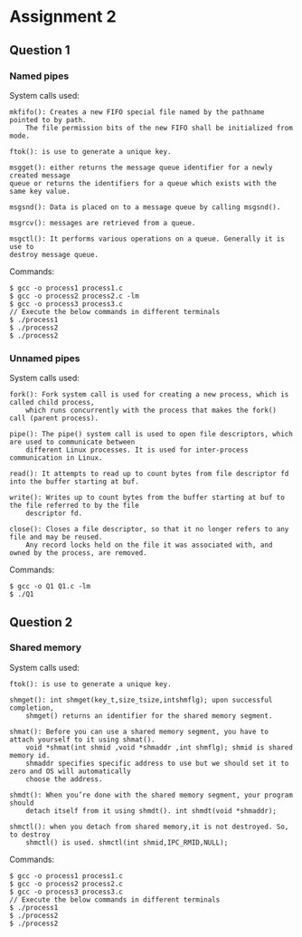 # Assignment 2

## Question 1

### Named pipes

System calls used:

	mkfifo(): Creates a new FIFO special file named by the pathname pointed to by path. 
		The file permission bits of the new FIFO shall be initialized from mode.

	ftok(): is use to generate a unique key.

	msgget(): either returns the message queue identifier for a newly created message 
	queue or returns the identifiers for a queue which exists with the same key value.

	msgsnd(): Data is placed on to a message queue by calling msgsnd().

	msgrcv(): messages are retrieved from a queue.

	msgctl(): It performs various operations on a queue. Generally it is use to 
	destroy message queue.

Commands:

    $ gcc -o process1 process1.c
    $ gcc -o process2 process2.c -lm
    $ gcc -o process3 process3.c
	// Execute the below commands in different terminals
    $ ./process1
    $ ./process2
    $ ./process2

### Unnamed pipes

System calls used:

	fork(): Fork system call is used for creating a new process, which is called child process,
		which runs concurrently with the process that makes the fork() call (parent process).

	pipe(): The pipe() system call is used to open file descriptors, which are used to communicate between 
		different Linux processes. It is used for inter-process communication in Linux.

	read(): It attempts to read up to count bytes from file descriptor fd into the buffer starting at buf.

	write(): Writes up to count bytes from the buffer starting at buf to the file referred to by the file 
		descriptor fd.

	close(): Closes a file descriptor, so that it no longer refers to any file and may be reused. 
		Any record locks held on the file it was associated with, and owned by the process, are removed.

Commands:

    $ gcc -o Q1 Q1.c -lm
    $ ./Q1

## Question 2

### Shared memory

System calls used:

    ftok(): is use to generate a unique key.

    shmget(): int shmget(key_t,size_tsize,intshmflg); upon successful completion, 
		shmget() returns an identifier for the shared memory segment.
	
    shmat(): Before you can use a shared memory segment, you have to attach yourself to it using shmat(). 
		void *shmat(int shmid ,void *shmaddr ,int shmflg); shmid is shared memory id. 
		shmaddr specifies specific address to use but we should set it to zero and OS will automatically 
		choose the address.

    shmdt(): When you’re done with the shared memory segment, your program should
    	detach itself from it using shmdt(). int shmdt(void *shmaddr);

    shmctl(): when you detach from shared memory,it is not destroyed. So, to destroy 
		shmctl() is used. shmctl(int shmid,IPC_RMID,NULL); 

Commands:

    $ gcc -o process1 process1.c
    $ gcc -o process2 process2.c
    $ gcc -o process3 process3.c
	// Execute the below commands in different terminals
    $ ./process1
    $ ./process2
    $ ./process2
